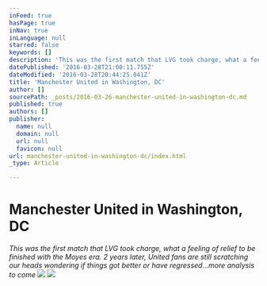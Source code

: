 ```yaml
---
inFeed: true
hasPage: true
inNav: true
inLanguage: null
starred: false
keywords: []
description: 'This was the first match that LVG took charge, what a feeling of relief to be finished with the Moyes era. 2 years later, United fans are still scratching our heads wondering if things got better or have regressed...more analysis to come'
datePublished: '2016-03-28T21:00:11.755Z'
dateModified: '2016-03-28T20:44:25.041Z'
title: 'Manchester United in Washington, DC'
author: []
sourcePath: _posts/2016-03-26-manchester-united-in-washington-dc.md
published: true
authors: []
publisher:
  name: null
  domain: null
  url: null
  favicon: null
url: manchester-united-in-washington-dc/index.html
_type: Article

---
```

# Manchester United in Washington, DC

_This was the first match that LVG took charge, what a feeling of relief to be finished with the Moyes era. 2 years later, United fans are still scratching our heads wondering if things got better or have regressed...more analysis to come_
![](https://the-grid-user-content.s3-us-west-2.amazonaws.com/40a9c680-f1d7-4077-a785-b5b44e95a40e.jpg)
![](https://the-grid-user-content.s3-us-west-2.amazonaws.com/7fbe40e1-a6f0-4112-91ab-05a7665412fa.jpg)